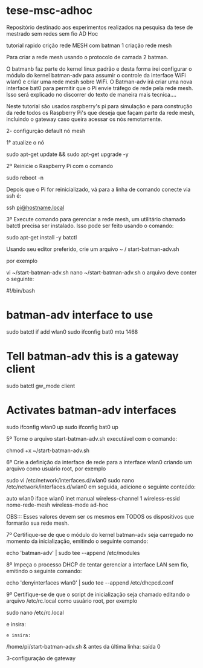 # tese-msc-adhoc
Repositório destinado aos experimentos realizados na pesquisa da tese de mestrado sem redes sem fio AD Hoc


tutorial rapido crição rede MESH com batman
1 criação rede mesh

Para criar a rede mesh usando o protocolo de camada 2 batman.

O batmanb faz parte do kernel linux padrão  e desta forma irei configurar o módulo do kernel batman-adv para assumir o controle da interface WiFi wlan0 e criar uma rede mesh sobre WiFi. O Batman-adv irá criar uma nova interface bat0 para permitir que o Pi envie tráfego de rede pela rede mesh. Isso será explicado no discorrer do texto de maneira mais tecnica....

Neste tutorial são  usados raspberry's pi para simulação e para construção da rede todos os Raspberry Pi's que deseja que façam parte da rede mesh, incluindo o gateway caso queira acessar os nós remotamente. 

2- configurção default nó mesh

1° atualize o nó

sudo apt-get update && sudo apt-get upgrade -y

2º Reinicie o Raspberry Pi com o comando

sudo reboot -n

Depois que o Pi for reinicializado, vá para a linha de comando conecte via ssh é:

ssh pi@hostname.local

3º Execute comando para gerenciar a rede mesh, um utilitário chamado batctl precisa ser instalado. Isso pode ser feito usando o comando:

sudo apt-get install -y batctl

Usando seu editor preferido, crie um arquivo ~ / start-batman-adv.sh

por exemplo

vi ~/start-batman-adv.sh
nano ~/start-batman-adv.sh
o arquivo deve conter o seguinte:

#!/bin/bash
# batman-adv interface to use
sudo batctl if add wlan0
sudo ifconfig bat0 mtu 1468

# Tell batman-adv this is a gateway client
sudo batctl gw_mode client

# Activates batman-adv interfaces
sudo ifconfig wlan0 up
sudo ifconfig bat0 up


5º Torne o arquivo start-batman-adv.sh executável com o comando:

chmod +x ~/start-batman-adv.sh

6º Crie a definição da interface de rede para a interface wlan0 criando um arquivo como usuário root, por exemplo

sudo vi /etc/network/interfaces.d/wlan0
sudo nano /etc/network/interfaces.d/wlan0
em seguida, adicione o seguinte conteúdo:

auto wlan0
iface wlan0 inet manual
    wireless-channel 1
    wireless-essid nome-rede-mesh
    wireless-mode ad-hoc
    


OBS::: Esses valores devem ser os mesmos em TODOS os dispositivos que formarão sua rede mesh.


7º Certifique-se de que o módulo do kernel batman-adv seja carregado no momento da inicialização, emitindo o seguinte comando:

echo 'batman-adv' | sudo tee --append /etc/modules

8º Impeça o processo DHCP de tentar gerenciar a interface LAN sem fio, emitindo o seguinte comando:

echo 'denyinterfaces wlan0' | sudo tee --append /etc/dhcpcd.conf

9º Certifique-se de que o script de inicialização seja chamado editando o arquivo /etc/rc.local como usuário root, por exemplo

sudo nano /etc/rc.local

e insira:
    
    e insira:

/home/pi/start-batman-adv.sh &
antes da última linha: saída 0


    
    
 
3-configuração de gateway
